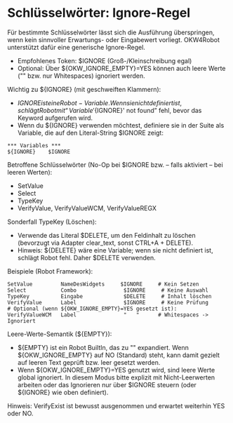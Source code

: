 ﻿# Schlüsselwörter: Ignore-Regel

Für bestimmte Schlüsselwörter lässt sich die Ausführung überspringen, wenn kein sinnvoller Erwartungs- oder Eingabewert vorliegt. OKW4Robot unterstützt dafür eine generische Ignore-Regel.

- Empfohlenes Token: $IGNORE (Groß-/Kleinschreibung egal)
- Optional: Über ${OKW_IGNORE_EMPTY}=YES können auch leere Werte ("" bzw. nur Whitespaces) ignoriert werden.

Wichtig zu ${IGNORE} (mit geschweiften Klammern):
- ${IGNORE} ist eine Robot-Variable. Wenn sie nicht definiert ist, schlägt Robot mit “Variable '${IGNORE}' not found” fehl, bevor das Keyword aufgerufen wird.
- Wenn du ${IGNORE} verwenden möchtest, definiere sie in der Suite als Variable, die auf den Literal-String $IGNORE zeigt:

```robotframework
*** Variables ***
${IGNORE}    $IGNORE
```

Betroffene Schlüsselwörter (No-Op bei $IGNORE bzw. – falls aktiviert – bei leeren Werten):
- SetValue
- Select
- TypeKey
- VerifyValue, VerifyValueWCM, VerifyValueREGX

Sonderfall TypeKey (Löschen):
- Verwende das Literal $DELETE, um den Feldinhalt zu löschen (bevorzugt via Adapter clear_text, sonst CTRL+A + DELETE).
- Hinweis: ${DELETE} wäre eine Variable; wenn sie nicht definiert ist, schlägt Robot fehl. Daher $DELETE verwenden.

Beispiele (Robot Framework):
```robotframework
SetValue         NameDesWidgets     $IGNORE     # Kein Setzen
Select           Combo               $IGNORE     # Keine Auswahl
TypeKey          Eingabe             $DELETE     # Inhalt löschen
VerifyValue      Label               $IGNORE     # Keine Prüfung
# Optional (wenn ${OKW_IGNORE_EMPTY}=YES gesetzt ist):
VerifyValueWCM   Label               "   "      # Whitespaces -> Ignoriert
```

Leere-Werte-Semantik (${EMPTY}):
- ${EMPTY} ist ein Robot BuiltIn, das zu "" expandiert. Wenn ${OKW_IGNORE_EMPTY} auf NO (Standard) steht, kann damit gezielt auf leeren Text geprüft bzw. leer gesetzt werden.
- Wenn ${OKW_IGNORE_EMPTY}=YES genutzt wird, sind leere Werte global ignoriert. In diesem Modus bitte explizit mit Nicht-Leerwerten arbeiten oder das Ignorieren nur über $IGNORE steuern (oder ${IGNORE} wie oben definiert).

Hinweis: VerifyExist ist bewusst ausgenommen und erwartet weiterhin YES oder NO.

